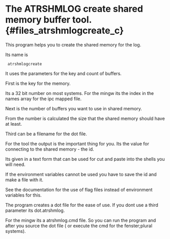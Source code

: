 The ATRSHMLOG create shared memory buffer tool.  {#files_atrshmlogcreate_c}
====================================

This program helps you to create the shared memory for the log.

Its name is

     atrshmlogcreate
     

It uses the parameters for the key and count of buffers.

First is the key for the memory.

Its a 32 bit number on most systems.
For the mingw its the index in the names array for the ipc mapped file.

Next is the number of buffers you want to use in shared memory.

From the number is calculated the size that the shared memory
should have at least.

Third can be a filename for the dot file.

For the tool the output is the important thing for you.
Its the value for connecting to the shared memory - the id.

Its given in a text form that can be used for cut and paste into
the shells you will need.

If the environment variables cannot be used you have to save the id
and make a file with it.

See the documentation for the use of
flag files instead of environment variables for this.

The program creates a dot file for the ease of use. If you dont use a
third parameter its dot.atrshmlog.

For the mingw its a atrshmlog.cmd file.
So you can run the program and after you source the dot file ( or execute
the cmd for the fenster;plural systems).




